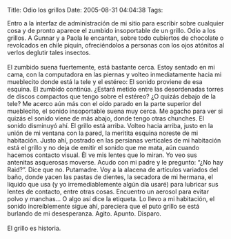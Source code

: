 Title: Odio los grillos
Date: 2005-08-31 04:04:38
Tags: 

Entro a la interfaz de administración de mi sitio para escribir sobre
cualquier cosa y de pronto aparece el zumbido insoportable de un
grillo. Odio a los grillos. A Gunnar y a Paola le encantan, sobre todo
cubiertos de chocolate o revolcados en chile piquín, ofreciéndolos a
personas con los ojos atónitos al verlos deglutir tales insectos.<br/><br/>
El zumbido suena fuertemente, está bastante cerca. Estoy sentado en mi
cama, con la computadora en las piernas y volteo inmediatamente hacia
mi mueblecito donde está la tele y el estéreo: El sonido proviene de
esa esquina. El zumbido continúa. ¿Estará metido entre las desordenadas
torres de discos compactos que tengo sobre el estéreo? ¿O quizás debajo
de la tele? Me acerco aún más con el oído parado en la parte superior
del mueblecito, el sonido insoportable suena muy cerca. Me agacho para
ver si quizás el sonido viene de más abajo, donde tengo otras chunches.
El sonido disminuyó ahí. El grillo está arriba. Volteo hacia arriba,
justo en la unión de mi ventana con la pared, la meritita esquina
noreste de mi habitación. Justo ahí, postrado en las persianas
verticales de mi habitación está el grillo y no deja de emitir el
sonido que me mata, aún cuando hacemos contacto visual. Él ve mis
lentes que lo miran. Yo veo sus antenitas asquerosas moverse. Acudo con
mi padre y le pregunto: &#8220;¿No hay Raid?&#8221;. Dice que no. Putamadre. Voy a
la alacena de artículos variados del baño, donde yacen las pastas de
dientes, la secadora de mi hermana, el líquido que usa (y yo
irremediablemente algún día usaré) para lubricar sus lentes de
contacto, entre otras cosas. Encuentro un aerosol para evitar polvo y
manchas&#8230; O algo así dice la etiqueta. Lo llevo a mi habitación, el
sonido increíblemente sigue ahí, pareciera que el puto grillo se está
burlando de mi desesperanza. Agito. Apunto. Disparo.<br/><br/>
El grillo es historia.<br/><br/><br/><br/>
